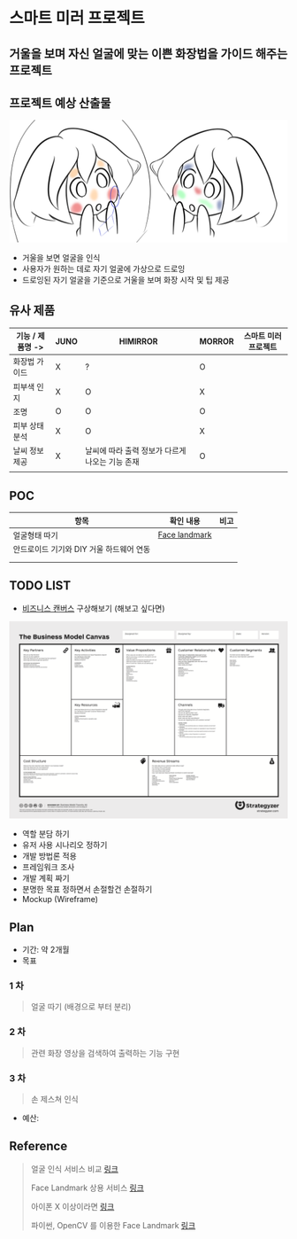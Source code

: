 # 스마트 미러 프로젝트
거울을 보며 자신 얼굴에 맞는 이쁜 화장법을 가이드 해주는 프로젝트
------------

## 프로젝트 예상 산출물

<img src="img/prototype.png">

- 거울을 보면 얼굴을 인식
- 사용자가 원하는 데로 자기 얼굴에 가상으로 드로잉
- 드로잉된 자기 얼굴을 기준으로 거울을 보며 화장 시작 및 팁 제공

## 유사 제품

| 기능 / 제품명 ->  | JUNO  | HIMIRROR  | MORROR  | 스마트 미러 프로젝트  |
|---|---|---|---|---|
| 화장법 가이드  | X  | ?  | O  |   |
| 피부색 인지  | X  | O  | X  |   |
| 조명  | O  | O  | O  |   |
| 피부 상태 분석  | X  | O  | X  |   |
| 날씨 정보 제공  | X  | 날씨에 따라 출력 정보가 다르게 나오는 기능 존재  | O  |   |
|   |   |   |   |   |

## POC

| 항목  | 확인 내용  | 비고  |
|---|---|---|
| 얼굴형태 따기 | [Face landmark](https://docs.opencv.org/3.4/d2/d42/tutorial_face_landmark_detection_in_an_image.html)  |   |
| 안드로이드 기기와 DIY 거울 하드웨어 연동  |   |   |
|   |   |   |
|   |   |   |

## TODO LIST

- [비즈니스 캔버스](http://blog.naver.com/PostView.nhn?blogId=whyble&logNo=220650085873) 구상해보기 (해보고 싶다면)

<img src="img/BMC.png">

- 역할 분담 하기
- 유저 사용 시나리오 정하기
- 개발 방법론 적용
- 프레임워크 조사
- 개발 계획 짜기
- 분명한 목표 정하면서 손절할건 손절하기
- Mockup (Wireframe)

## Plan

- 기간: 약 2개월
- 목표
### 1 차

> 얼굴 따기 (배경으로 부터 분리)

### 2 차

> 관련 화장 영상을 검색하여 출력하는 기능 구현

### 3 차

> 손 제스쳐 인식

- 예산: 

## Reference

> 얼굴 인식 서비스 비교 [링크](https://www.kairos.com/blog/face-recognition-kairos-vs-microsoft-vs-google-vs-amazon-vs-opencv)
> 
> Face Landmark 상용 서비스 [링크](https://www.faceplusplus.com/landmarks/#demo)
>
> 아이폰 X 이상이라면 [링크](https://blogs.unity3d.com/kr/2017/12/03/create-your-own-animated-emojis-with-unity/)
>
> 파이썬, OpenCV 를 이용한 Face Landmark [링크](https://www.pyimagesearch.com/2017/04/03/facial-landmarks-dlib-opencv-python/)